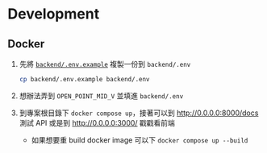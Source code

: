 # Development

## Docker

1. 先將 [`backend/.env.example`](../backend/.env.example) 複製一份到 `backend/.env`

   ```sh
   cp backend/.env.example backend/.env
   ```

2. 想辦法弄到 `OPEN_POINT_MID_V` 並填進 `backend/.env`
3. 到專案根目錄下 `docker compose up`，接著可以到 <http://0.0.0.0:8000/docs> 測試 API 或是到 <http://0.0.0.0:3000/> 戳戳看前端
   - 如果想要重 build docker image 可以下 `docker compose up --build`
